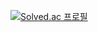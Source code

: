 [![Solved.ac
프로필](http://mazassumnida.wtf/api/v2/generate_badge?boj=cksguddl0403)](https://solved.ac/cksguddl0403)